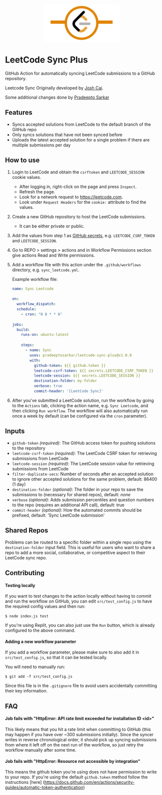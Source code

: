 <p align="center">
    <img src="images/leetcode_sync.png" width="250"/>
</p>

# LeetCode Sync Plus

GitHub Action for automatically syncing LeetCode submissions to a GitHub repository.

Leetcode Sync Originally developed by [Josh Cai](https://github.com/joshcai).

Some additional changes done by [Pradeepto Sarkar](https://github.com/pradeeptosarkar)

## Features

- Syncs accepted solutions from LeetCode to the default branch of the GitHub repo
- Only syncs solutions that have not been synced before
- Uploads the latest accepted solution for a single problem if there are multiple submissions per day

## How to use

1. Login to LeetCode and obtain the `csrftoken` and `LEETCODE_SESSION` cookie values.

   - After logging in, right-click on the page and press `Inspect`.
   - Refresh the page.
   - Look for a network request to https://leetcode.com.
   - Look under `Request Headers` for the `cookie:` attribute to find the values.

2. Create a new GitHub repository to host the LeetCode submissions.

   - It can be either private or public.

3. Add the values from step 1 as [GitHub secrets](https://docs.github.com/en/actions/configuring-and-managing-workflows/creating-and-storing-encrypted-secrets#creating-encrypted-secrets-for-a-repository),
   e.g. `LEETCODE_CSRF_TOKEN` and `LEETCODE_SESSION`.

4. Go to REPO > settings > actions and in Workflow Permissions section give actions Read and Write permissions.

5. Add a workflow file with this action under the `.github/workflows` directory, e.g. `sync_leetcode.yml`.

   Example workflow file:

   ```yaml
   name: Sync Leetcode

   on:
     workflow_dispatch:
     schedule:
       - cron: "0 8 * * 6"

   jobs:
     build:
       runs-on: ubuntu-latest

       steps:
         - name: Sync
           uses: pradeeptosarkar/leetcode-sync-plus@v1.0.0
           with:
             github-token: ${{ github.token }}
             leetcode-csrf-token: ${{ secrets.LEETCODE_CSRF_TOKEN }}
             leetcode-session: ${{ secrets.LEETCODE_SESSION }}
             destination-folder: my-folder
             verbose: true
             commit-header: '[LeetCode Sync]'
   ```

6. After you've submitted a LeetCode solution, run the workflow by going to the `Actions` tab, clicking the action name, e.g. `Sync Leetcode`, and then clicking `Run workflow`. The workflow will also automatically run once a week by default (can be configured via the `cron` parameter).

## Inputs

- `github-token` _(required)_: The GitHub access token for pushing solutions to the repository
- `leetcode-csrf-token` _(required)_: The LeetCode CSRF token for retrieving submissions from LeetCode
- `leetcode-session` _(required)_: The LeetCode session value for retrieving submissions from LeetCode
- `filter-duplicate-secs`: Number of seconds after an accepted solution to ignore other accepted solutions for the same problem, default: 86400 (1 day)
- `destination-folder` _(optional)_: The folder in your repo to save the submissions to (necessary for shared repos), default: _none_
- `verbose` _(optional)_: Adds submission percentiles and question numbers to the repo (requires an additional API call), default: true
- `commit-header` _(optional)_: How the automated commits should be prefixed, default: 'Sync LeetCode submission'

## Shared Repos

Problems can be routed to a specific folder within a single repo using the `destination-folder` input field. This is useful for users who want to share a repo to add a more social, collaborative, or competitive aspect to their LeetCode sync repo.

## Contributing

#### Testing locally

If you want to test changes to the action locally without having to commit and run the workflow on GitHub, you can edit `src/test_config.js` to have the required config values and then run:

`$ node index.js test`

If you're using Replit, you can also just use the `Run` button, which is already configured to the above command.

#### Adding a new workflow parameter

If you add a workflow parameter, please make sure to also add it in `src/test_config.js`, so that it can be tested locally.

You will need to manually run:

`$ git add -f src/test_config.js`

Since this file is in the `.gitignore` file to avoid users accidentally committing their key information.

## FAQ

#### Job fails with "HttpError: API rate limit exceeded for installation ID \<id\>"

This likely means that you hit a rate limit when committing to GitHub (this may happen if you have over ~300 submissions initially). Since the syncer writes in reverse chronological order, it should pick up syncing submissions from where it left off on the next run of the workflow, so just retry the workflow manually after some time.

#### Job fails with "HttpError: Resource not accessible by integration"
This means the github token you're using does not have permission to write to your repo. If you're using the default `github.token` method follow the instructions [here] (https://docs.github.com/en/actions/security-guides/automatic-token-authentication)
